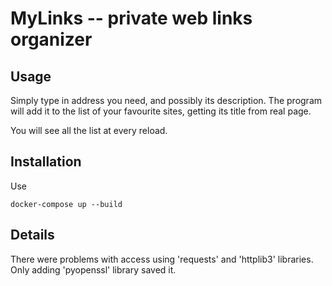MyLinks -- private web links organizer
==========================================

Usage
------------------------------------------

Simply type in address you need,
and possibly its description.
The program will add it to the list of your favourite sites,
getting its title from real page.

You will see all the list at every reload.

Installation
------------------------------------------

Use 
```
docker-compose up --build
```

Details
------------------------------------------

There were problems with access using 'requests' and 'httplib3'
libraries. Only adding 'pyopenssl' library saved it.
